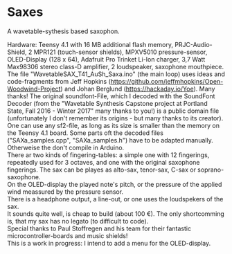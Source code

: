 # Saxes
A wavetable-sythesis based saxophon.

Hardware: Teensy 4.1 with 16 MB additional flash memory, PRJC-Audio-Shield, 2 MPR121 (touch-sensor shields), MPXV5010 pressure-sensor, OLED-Display (128 x 64), Adafruit Pro Trinket Li-Ion charger, 3,7 Watt Max98306 stereo class-D amplifier, 2 loudspeaker, saxophone mouthpiece.  
The file "WavetableSAX_T41_AuSh_Saxa.ino" (the main loop) uses ideas and code-fragments from Jeff Hopkins (https://github.com/jeffmhopkins/Open-Woodwind-Project) and Johan Berglund (https://hackaday.io/Yoe). Many thanks! The original soundfont-File, which I decoded with the SoundFont Decoder (from the "Wavetable Synthesis Capstone project at Portland State, Fall 2016 - Winter 2017" many thanks to you!) is a public domain file (unfortunately I don't remember its origins - but many thanks to its creator). One can use any sf2-file, as long as its size is smaller than the memory on the Teensy 4.1 board. Some parts oft the decoded files ("SAXa_samples.cpp", "SAXa_samples.h") have to be adapted manually. Otherweise the don't compile in Arduino.  
There ar two kinds of fingering-tables: a simple one with 12 fingerings, repeatedly used for 3 octaves, and one with the original saxophone fingerings. The sax can be playes as alto-sax, tenor-sax, C-sax or soprano-saxophone.  
On the OLED-display the played note's pitch, or the pressure of the applied wind meassured by the pressure sensor.  
There is a headphone output, a line-out, or one uses the loudspekers of the sax.  
It sounds quite well, is cheap to build (about 100 €). The only shortcomming is, that my sax has no legato (to difficult to code).  
Special thanks to Paul Stoffregen and his team for their fantastic microcontroller-boards and music shields!  
This is a work in progress: I intend to add a menu for the OLED-display. 
